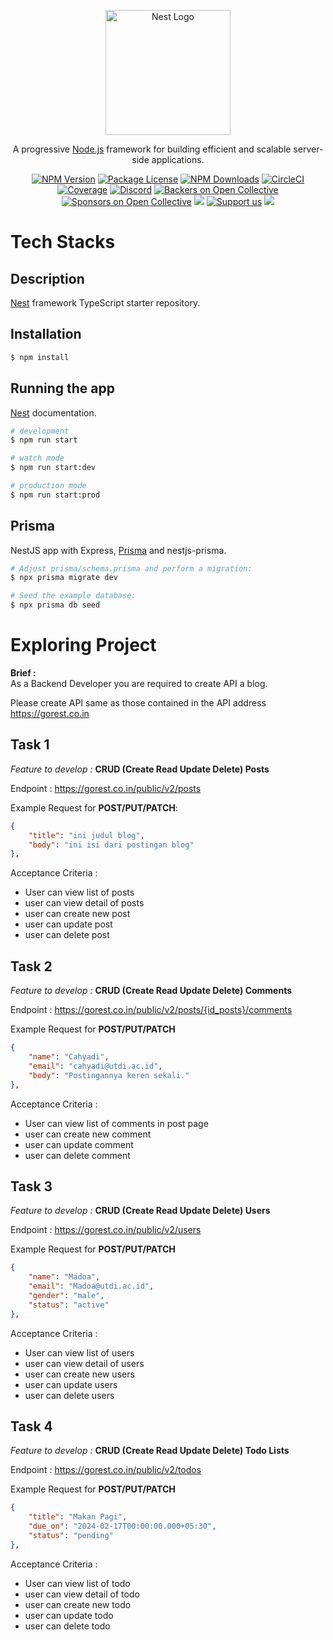 <p align="center">
  <a href="http://nestjs.com/" target="blank"><img src="https://nestjs.com/img/logo-small.svg" width="200" alt="Nest Logo" /></a>
</p>

[circleci-image]: https://img.shields.io/circleci/build/github/nestjs/nest/master?token=abc123def456
[circleci-url]: https://circleci.com/gh/nestjs/nest

  <p align="center">A progressive <a href="http://nodejs.org" target="_blank">Node.js</a> framework for building efficient and scalable server-side applications.</p>
    <p align="center">
<a href="https://www.npmjs.com/~nestjscore" target="_blank"><img src="https://img.shields.io/npm/v/@nestjs/core.svg" alt="NPM Version" /></a>
<a href="https://www.npmjs.com/~nestjscore" target="_blank"><img src="https://img.shields.io/npm/l/@nestjs/core.svg" alt="Package License" /></a>
<a href="https://www.npmjs.com/~nestjscore" target="_blank"><img src="https://img.shields.io/npm/dm/@nestjs/common.svg" alt="NPM Downloads" /></a>
<a href="https://circleci.com/gh/nestjs/nest" target="_blank"><img src="https://img.shields.io/circleci/build/github/nestjs/nest/master" alt="CircleCI" /></a>
<a href="https://coveralls.io/github/nestjs/nest?branch=master" target="_blank"><img src="https://coveralls.io/repos/github/nestjs/nest/badge.svg?branch=master#9" alt="Coverage" /></a>
<a href="https://discord.gg/G7Qnnhy" target="_blank"><img src="https://img.shields.io/badge/discord-online-brightgreen.svg" alt="Discord"/></a>
<a href="https://opencollective.com/nest#backer" target="_blank"><img src="https://opencollective.com/nest/backers/badge.svg" alt="Backers on Open Collective" /></a>
<a href="https://opencollective.com/nest#sponsor" target="_blank"><img src="https://opencollective.com/nest/sponsors/badge.svg" alt="Sponsors on Open Collective" /></a>
  <a href="https://paypal.me/kamilmysliwiec" target="_blank"><img src="https://img.shields.io/badge/Donate-PayPal-ff3f59.svg"/></a>
    <a href="https://opencollective.com/nest#sponsor"  target="_blank"><img src="https://img.shields.io/badge/Support%20us-Open%20Collective-41B883.svg" alt="Support us"></a>
  <a href="https://twitter.com/nestframework" target="_blank"><img src="https://img.shields.io/twitter/follow/nestframework.svg?style=social&label=Follow"></a>
</p>
  <!--[![Backers on Open Collective](https://opencollective.com/nest/backers/badge.svg)](https://opencollective.com/nest#backer)
  [![Sponsors on Open Collective](https://opencollective.com/nest/sponsors/badge.svg)](https://opencollective.com/nest#sponsor)-->

# Tech Stacks

## Description

[Nest](https://github.com/nestjs/nest) framework TypeScript starter repository.

## Installation

```bash
$ npm install
```

## Running the app
[Nest](https://docs.nestjs.com/) documentation.

```bash
# development
$ npm run start

# watch mode
$ npm run start:dev

# production mode
$ npm run start:prod
```


## Prisma
NestJS app with Express, [Prisma](https://www.prisma.io/docs) and nestjs-prisma.

```bash
# Adjust prisma/schema.prisma and perform a migration:
$ npx prisma migrate dev

# Seed the example database:
$ npx prisma db seed
```

# Exploring Project

**Brief :** <br />
As a Backend Developer you are required to create API a blog.

Please create API same as those contained in the API address https://gorest.co.in

## Task 1

_Feature to develop :_ **CRUD (Create Read Update Delete) Posts**

Endpoint :
https://gorest.co.in/public/v2/posts

Example Request for __POST/PUT/PATCH__:

```json
{
    "title": "ini judul blog",
    "body": "ini isi dari postingan blog"
},
```

Acceptance Criteria :

- User can view list of posts
- user can view detail of posts
- user can create new post
- user can update post
- user can delete post

## Task 2

_Feature to develop :_ **CRUD (Create Read Update Delete) Comments**

Endpoint :
https://gorest.co.in/public/v2/posts/{id_posts}/comments

Example Request for __POST/PUT/PATCH__
```json
{
    "name": "Cahyadi",
    "email": "cahyadi@utdi.ac.id",
    "body": "Postingannya keren sekali."
},
```

Acceptance Criteria :

- User can view list of comments in post page
- user can create new comment
- user can update comment
- user can delete comment

## Task 3

_Feature to develop :_ **CRUD (Create Read Update Delete) Users**

Endpoint :
https://gorest.co.in/public/v2/users

Example Request for __POST/PUT/PATCH__
```json
{
    "name": "Madoa",
    "email": "Madoa@utdi.ac.id",
    "gender": "male",
    "status": "active"
},
```

Acceptance Criteria :

- User can view list of users
- user can view detail of users
- user can create new users
- user can update users
- user can delete users

## Task 4

_Feature to develop :_ **CRUD (Create Read Update Delete) Todo Lists**

Endpoint :
https://gorest.co.in/public/v2/todos

Example Request for __POST/PUT/PATCH__
```json
{
    "title": "Makan Pagi",
    "due_on": "2024-02-17T00:00:00.000+05:30",
    "status": "pending"
},
```

Acceptance Criteria :

- User can view list of todo
- user can view detail of todo
- user can create new todo
- user can update todo
- user can delete todo